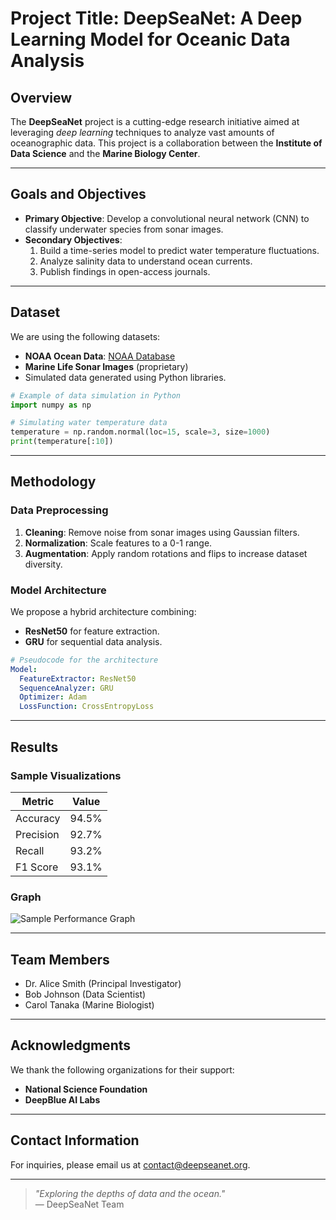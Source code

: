 
# Project Title: **DeepSeaNet**: A Deep Learning Model for Oceanic Data Analysis

## Overview
The **DeepSeaNet** project is a cutting-edge research initiative aimed at leveraging _deep learning_ techniques to analyze vast amounts of oceanographic data. This project is a collaboration between the **Institute of Data Science** and the **Marine Biology Center**.

---

## Goals and Objectives
- **Primary Objective**: Develop a convolutional neural network (CNN) to classify underwater species from sonar images.
- **Secondary Objectives**:
  1. Build a time-series model to predict water temperature fluctuations.
  2. Analyze salinity data to understand ocean currents.
  3. Publish findings in open-access journals.

---

## Dataset
We are using the following datasets:
- **NOAA Ocean Data**: [NOAA Database](https://www.noaa.gov/data)
- **Marine Life Sonar Images** (proprietary)
- Simulated data generated using Python libraries.

```python
# Example of data simulation in Python
import numpy as np

# Simulating water temperature data
temperature = np.random.normal(loc=15, scale=3, size=1000)
print(temperature[:10])
```

---

## Methodology
### Data Preprocessing
1. **Cleaning**: Remove noise from sonar images using Gaussian filters.
2. **Normalization**: Scale features to a 0-1 range.
3. **Augmentation**: Apply random rotations and flips to increase dataset diversity.

### Model Architecture
We propose a hybrid architecture combining:
- **ResNet50** for feature extraction.
- **GRU** for sequential data analysis.

```yaml
# Pseudocode for the architecture
Model:
  FeatureExtractor: ResNet50
  SequenceAnalyzer: GRU
  Optimizer: Adam
  LossFunction: CrossEntropyLoss
```

---

## Results
### Sample Visualizations
| Metric       | Value |
|--------------|-------|
| Accuracy     | 94.5% |
| Precision    | 92.7% |
| Recall       | 93.2% |
| F1 Score     | 93.1% |

### Graph
![Sample Performance Graph](https://via.placeholder.com/600x400?text=Graph+Placeholder)

---

## Team Members
- Dr. Alice Smith (Principal Investigator)
- Bob Johnson (Data Scientist)
- Carol Tanaka (Marine Biologist)

---

## Acknowledgments
We thank the following organizations for their support:
- **National Science Foundation**
- **DeepBlue AI Labs**

---

## Contact Information
For inquiries, please email us at [contact@deepseanet.org](mailto:contact@deepseanet.org).

---

> _"Exploring the depths of data and the ocean."_  
> — DeepSeaNet Team
